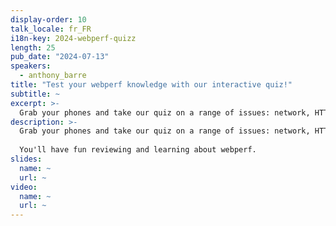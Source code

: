 ```yaml
---
display-order: 10
talk_locale: fr_FR
i18n-key: 2024-webperf-quizz
length: 25
pub_date: "2024-07-13"
speakers:
  - anthony_barre
title: "Test your webperf knowledge with our interactive quiz!"
subtitle: ~
excerpt: >-
  Grab your phones and take our quiz on a range of issues: network, HTTP protocol, browser API, image optimization, webperf metrics... You'll have fun reviewing and learning about webperf. 
description: >-
  Grab your phones and take our quiz on a range of issues: network, HTTP protocol, browser API, image optimization, webperf metrics...
  
  You'll have fun reviewing and learning about webperf. 
slides:
  name: ~
  url: ~
video:
  name: ~
  url: ~
---
```

